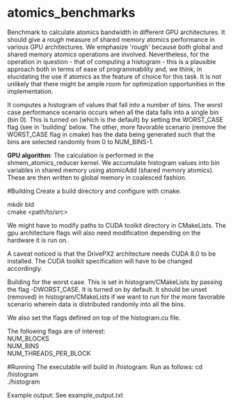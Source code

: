 # atomics_benchmarks
Benchmark to calculate atomics bandwidth in different GPU architectures. It should give a *rough* measure of shared memory atomics performance in various GPU architectures. We emphasize 'rough' because both global and shared memory atomics operations are involved. Nevertheless, for the operation in question - that of computing a histogram - this is a plausible approach both in terms of ease of programmability and, we think, in elucidating the use if atomics as the feature of choice for this task. It is not unlikely that there might be ample room for optimization opportunities in the implementation. 

   
It computes a histogram of values that fall into a number of bins. 
The worst case performance scenario occurs when all the data falls into
a single bin (bin 0). This is turned on (which is the default) by setting the WORST_CASE flag (see in 'building' below. The other, more favorable scenario (remove the WORST_CASE flag in cmake) has the data being generated such that the bins are selected randomly from 0 to NUM_BINS-1. 

**GPU algorithm**:
The calculation is performed in the shmem_atomics_reducer kernel. We accumulate histogram values into bin variables in shared memory using atomicAdd (shared memory atomics). These are then written to global memory in coalesced fashion.


#Building
Create a build directory and configure with cmake.

mkdir bld <br>
cmake \<path/to/src>

We might have to modify paths to CUDA toolkit directory in CMakeLists. The gpu architecture flags will also need modification depending on the hardware it is run on. 

A caveat noticed is that the DrivePX2 architecture needs CUDA 8.0 to be installed. The CUDA toolkit specification will have to be changed accordingly.

Building for the worst case. This is set in histogram/CMakeLists by passing the flag -DWORST_CASE. It is turned on by default. It should be unset (removed) in histogram/CMakeLists if we want to run for the more favorable scenario wherein data is distributed randomly into all the bins. 

We also set the flags defined on top of the histogram.cu file. 

The following flags are of interest: <br>
NUM_BLOCKS <br>
NUM_BINS   <br> 
NUM_THREADS_PER_BLOCK <br>


#Running
The executable will build in <build-dir>/histogram.
Run as follows:
cd <build-dir>/histogram <br>
./histogram <br>

Example output: See example_output.txt


